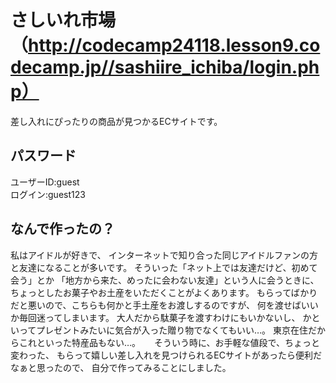 # さしいれ市場（http://codecamp24118.lesson9.codecamp.jp//sashiire_ichiba/login.php）
差し入れにぴったりの商品が見つかるECサイトです。

## パスワード
ユーザーID:guest  
ログイン:guest123  


## なんで作ったの？
私はアイドルが好きで、
インターネットで知り合った同じアイドルファンの方と友達になることが多いです。
そういった「ネット上では友達だけど、初めて会う」とか
「地方から来た、めったに会わない友達」という人に会うときに、
ちょっとしたお菓子やお土産をいただくことがよくあります。
もらってばかりだと悪いので、こちらも何かと手土産をお渡しするのですが、
何を渡せばいいか毎回迷ってしまいます。
大人だから駄菓子を渡すわけにもいかないし、
かといってプレゼントみたいに気合が入った贈り物でなくてもいい…。
東京在住だからこれといった特産品もない…。
　 そういう時に、お手軽な値段で、ちょっと変わった、
もらって嬉しい差し入れを見つけられるECサイトがあったら便利だなぁと思ったので、
自分で作ってみることにしました。
